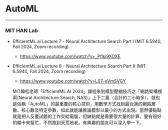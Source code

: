 # AutoML

---
###  MIT HAN Lab

* EfficientML.ai Lecture 7 - Neural Architecture Search Part I (MIT 6.5940, Fall 2024, Zoom recording)
   * https://www.youtube.com/watch?v=_Pflki9XOXE
* EfficientML.ai Lecture 8 - Neural Architecture Search Part II (MIT 6.5940, Fall 2024, Zoom recording)
   * https://www.youtube.com/watch?v=L07-eVmSVGY
      
   MIT韓松老師「EfficientML AI 2024」課程來到模型壓縮技巧之「網路架構搜索(Neural Architecture Search, NAS)」上下二篇（合計約二小時多），就也是俗稱「AutoML」的最重要的核心技術，用數學方式找到最合適的網路層數、核心數及特定參數，如此就能讓推論模型以最小的方式出現。當然優點點就是把人反覆試錯的工作交給電腦，但缺點就是需要很大量的計算，要有很好的顯卡來幫忙，不然跑到天荒地老。有興趣的朋友可以深入學一下。
  
